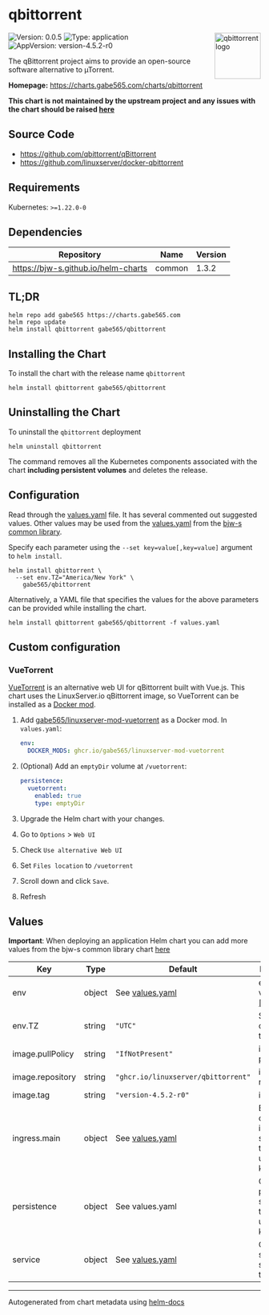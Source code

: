 # qbittorrent

<img src="https://raw.githubusercontent.com/qbittorrent/qBittorrent/master/src/icons/qbittorrent-tray.svg" align="right" width="92" alt="qbittorrent logo">

![Version: 0.0.5](https://img.shields.io/badge/Version-0.0.5-informational?style=flat)
![Type: application](https://img.shields.io/badge/Type-application-informational?style=flat)
![AppVersion: version-4.5.2-r0](https://img.shields.io/badge/AppVersion-version--4.5.2--r0-informational?style=flat)

The qBittorrent project aims to provide an open-source software alternative to µTorrent.

**Homepage:** <https://charts.gabe565.com/charts/qbittorrent>

**This chart is not maintained by the upstream project and any issues with the chart should be raised
[here](https://github.com/gabe565/charts/issues/new?assignees=gabe565&labels=bug&template=bug_report.yaml&name=qbittorrent&version=0.0.5)**

## Source Code

* <https://github.com/qbittorrent/qBittorrent>
* <https://github.com/linuxserver/docker-qbittorrent>

## Requirements

Kubernetes: `>=1.22.0-0`

## Dependencies

| Repository | Name | Version |
|------------|------|---------|
| <https://bjw-s.github.io/helm-charts> | common | 1.3.2 |

## TL;DR

```console
helm repo add gabe565 https://charts.gabe565.com
helm repo update
helm install qbittorrent gabe565/qbittorrent
```

## Installing the Chart

To install the chart with the release name `qbittorrent`

```console
helm install qbittorrent gabe565/qbittorrent
```

## Uninstalling the Chart

To uninstall the `qbittorrent` deployment

```console
helm uninstall qbittorrent
```

The command removes all the Kubernetes components associated with the chart **including persistent volumes** and deletes the release.

## Configuration

Read through the [values.yaml](./values.yaml) file. It has several commented out suggested values.
Other values may be used from the [values.yaml](https://github.com/bjw-s/helm-charts/tree/main/charts/library/common/values.yaml) from the [bjw-s common library](https://github.com/bjw-s/helm-charts/tree/main/charts/library/common).

Specify each parameter using the `--set key=value[,key=value]` argument to `helm install`.

```console
helm install qbittorrent \
  --set env.TZ="America/New York" \
    gabe565/qbittorrent
```

Alternatively, a YAML file that specifies the values for the above parameters can be provided while installing the chart.

```console
helm install qbittorrent gabe565/qbittorrent -f values.yaml
```

## Custom configuration

### VueTorrent

[VueTorrent](https://github.com/WDaan/VueTorrent) is an alternative web UI for qBittorrent built with Vue.js.
This chart uses the LinuxServer.io qBittorrent image, so VueTorrent can be installed as a
[Docker mod](https://github.com/linuxserver/docker-mods).

1. Add [gabe565/linuxserver-mod-vuetorrent](https://github.com/gabe565/linuxserver-mod-vuetorrent) as a
Docker mod. In `values.yaml`:
    ```yaml
    env:
      DOCKER_MODS: ghcr.io/gabe565/linuxserver-mod-vuetorrent
    ```

2. (Optional) Add an `emptyDir` volume at `/vuetorrent`:
    ```yaml
    persistence:
      vuetorrent:
        enabled: true
        type: emptyDir
    ```

3. Upgrade the Helm chart with your changes.
4. Go to `Options` > `Web UI`
5. Check `Use alternative Web UI`
6. Set `Files location` to `/vuetorrent`
7. Scroll down and click `Save`.
8. Refresh

## Values

**Important**: When deploying an application Helm chart you can add more values from the bjw-s common library chart [here](https://github.com/bjw-s/helm-charts/tree/main/charts/library/common)

| Key | Type | Default | Description |
|-----|------|---------|-------------|
| env | object | See [values.yaml](./values.yaml) | environment variables. [[ref]](https://github.com/linuxserver/docker-qbittorrent#parameters) |
| env.TZ | string | `"UTC"` | Set the container timezone |
| image.pullPolicy | string | `"IfNotPresent"` | image pull policy |
| image.repository | string | `"ghcr.io/linuxserver/qbittorrent"` | image repository |
| image.tag | string | `"version-4.5.2-r0"` | image tag |
| ingress.main | object | See [values.yaml](./values.yaml) | Enable and configure ingress settings for the chart under this key. |
| persistence | object | See values.yaml | Configure persistence settings for the chart under this key. |
| service | object | See [values.yaml](./values.yaml) | Configures service settings for the chart. |

---
Autogenerated from chart metadata using [helm-docs](https://github.com/norwoodj/helm-docs)
